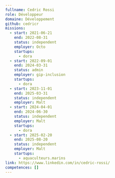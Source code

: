 ```yaml
---
fullname: Cedric Rossi
role: Développeur
domaine: Développement
github: cedricr
missions:
  - start: 2021-06-21
    end: 2022-08-31
    status: independent
    employer: Octo
    startups:
      - dora
  - start: 2022-09-01
    end: 2024-03-31
    status: admin
    employer: gip-inclusion
    startups:
      - dora
  - start: 2023-11-01
    end: 2025-03-31
    status: independent
    employer: Malt
  - start: 2024-04-01
    end: 2024-06-30
    status: independent
    employer: Malt
    startups:
      - dora
  - start: 2025-02-20
    end: 2025-08-20
    status: independent
    employer: Malt
    startups:
      - aquaculteurs.marins
link: https://www.linkedin.com/in/cedric-rossi/
competences: []
---
```

